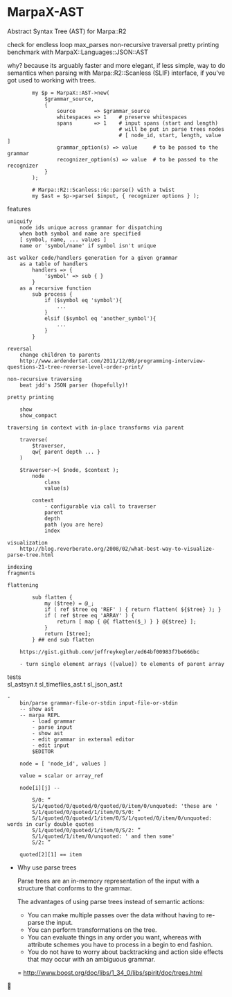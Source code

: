 MarpaX-AST
==========

Abstract Syntax Tree (AST) for Marpa::R2

check for endless loop
    max_parses
non-recursive traversal
pretty printing
benchmark with MarpaX::Languages::JSON::AST

why?
    because its arguably faster and more elegant, if less simple, 
    way to do semantics when parsing with Marpa::R2::Scanless (SLIF) interface,
    if you've got used to working with trees.

```    
        my $p = MarpaX::AST->new( 
            $grammar_source,
            {
                source      => $grammar_source
                whitespaces => 1    # preserve whitespaces
                spans       => 1    # input spans (start and length)
                                    # will be put in parse trees nodes
                                    # [ node_id, start, length, value ]
                grammar_option(s) => value     # to be passed to the grammar   
                recognizer_option(s) => value  # to be passed to the recognizer
            }
        );
        
        # Marpa::R2::Scanless::G::parse() with a twist
        my $ast = $p->parse( $input, { recognizer options } );
```    

features

    uniquify 
        node ids unique across grammar for dispatching
        when both symbol and name are specified
        [ symbol, name, ... values ]
        name or 'symbol/name' if symbol isn't unique
    
    ast walker code/handlers generation for a given grammar
        as a table of handlers
            handlers => {
                'symbol' => sub { }
            }
        as a recursive function
            sub process {
                if ($symbol eq 'symbol'){
                    ...
                }
                elsif ($symbol eq 'another_symbol'){
                    ...
                }
            }
    
    reversal
        change children to parents
        http://www.ardendertat.com/2011/12/08/programming-interview-questions-21-tree-reverse-level-order-print/
        
    non-recursive traversing
        beat jdd's JSON parser (hopefully)!
    
    pretty printing

        show
        show_compact
    
    traversing in context with in-place transforms via parent
    
        traverse(
            $traverser,
            qw{ parent depth ... }
        )

        $traverser->( $node, $context );
            node
                class
                value(s)

            context
                - configurable via call to traverser
                parent
                depth
                path (you are here)
                index

    visualization
        http://blog.reverberate.org/2008/02/what-best-way-to-visualize-parse-tree.html

    indexing
    fragments
    
    flattening
    
```
        sub flatten {
            my ($tree) = @_;
            if ( ref $tree eq 'REF' ) { return flatten( ${$tree} ); }
            if ( ref $tree eq 'ARRAY' ) {
                return [ map { @{ flatten($_) } } @{$tree} ];
            }
            return [$tree];
        } ## end sub flatten
```        
        https://gist.github.com/jeffreykegler/ed64bf00983f7be666bc

        - turn single element arrays ([value]) to elements of parent array
        
tests   
    sl_astsyn.t
    sl_timeflies_ast.t
    sl_json_ast.t

    -
        bin/parse grammar-file-or-stdin input-file-or-stdin
        -- show ast
        -- marpa REPL
            - load grammar
            - parse input
            - show ast
            - edit grammar in external editor
            - edit input
            $EDITOR


```    
    node = [ 'node_id', values ]

    value = scalar or array_ref

    node[i][j] -- 

        S/0: “
        S/1/quoted/0/quoted/0/quoted/0/item/0/unquoted: 'these are '
        S/1/quoted/0/quoted/1/item/0/S/0: “
        S/1/quoted/0/quoted/1/item/0/S/1/quoted/0/item/0/unquoted: words in curly double quotes
        S/1/quoted/0/quoted/1/item/0/S/2: ”
        S/1/quoted/1/item/0/unquoted: ' and then some'
        S/2: ”

    quoted[2][1] == item
```

* Why use parse trees

    Parse trees are an in-memory representation of the input with a structure that conforms to the grammar.

    The advantages of using parse trees instead of semantic actions:

    - You can make multiple passes over the data without having to re-parse the input.
    - You can perform transformations on the tree.
    - You can evaluate things in any order you want, whereas with attribute schemes you have to process in a begin to end fashion.
    - You do not have to worry about backtracking and action side effects that may occur with an ambiguous grammar.

    = http://www.boost.org/doc/libs/1_34_0/libs/spirit/doc/trees.html

